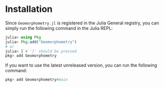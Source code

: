 # Installation

Since `Geomorphometry.jl` is registered in the Julia General registry, you can simply run the following
command in the Julia REPL:

```julia
julia> using Pkg
julia> Pkg.add("Geomorphometry")
# or
julia> ] # ']' should be pressed
pkg> add Geomorphometry
```

If you want to use the latest unreleased version, you can run the following command:

```julia
pkg> add Geomorphometry#main
```

